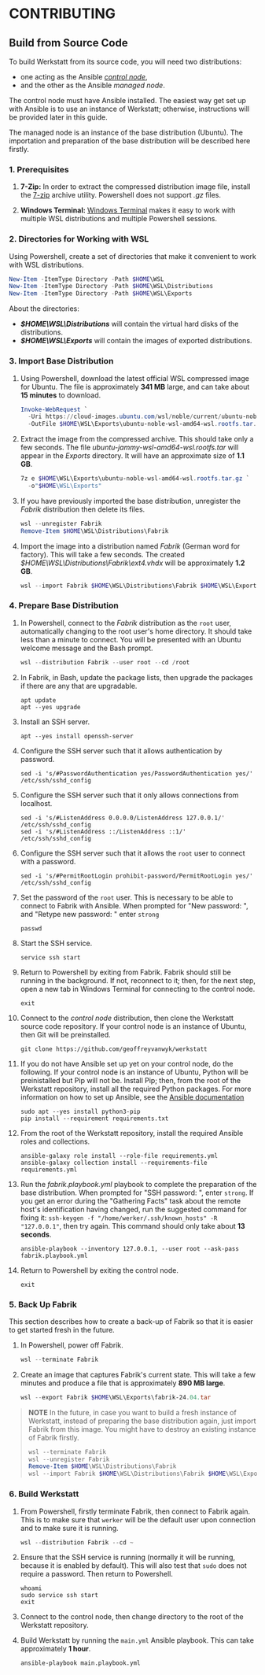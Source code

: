 # CONTRIBUTING

## Build from Source Code

To build Werkstatt from its source code, you will need two distributions:

- one acting as the Ansible [_control node_](https://docs.ansible.com/ansible/latest/getting_started/index.html),
- and the other as the Ansible _managed node_.

The control node must have Ansible installed. The easiest way get set up with
Ansible is to use an instance of Werkstatt; otherwise, instructions will be
provided later in this guide.

The managed node is an instance of the base distribution
(Ubuntu). The importation and preparation of the base distribution will be
described here firstly.

### 1. Prerequisites

1. **7-Zip:** In order to extract the compressed distribution image file,
   install the [7-zip](https://7-zip.org/) archive utility. Powershell does not
   support _.gz_ files.

2. **Windows Terminal:** [Windows Terminal](https://aka.ms/terminal)
   makes it easy to work with multiple WSL distributions and multiple
   Powershell sessions.

### 2. Directories for Working with WSL

Using Powershell, create a set of directories that make it
convenient to work with WSL distributions.

```powershell
New-Item -ItemType Directory -Path $HOME\WSL
New-Item -ItemType Directory -Path $HOME\WSL\Distributions
New-Item -ItemType Directory -Path $HOME\WSL\Exports
```

About the directories:

- **_$HOME\WSL\Distributions_** will contain the virtual hard disks of the
  distributions.
- **_$HOME\WSL\Exports_** will contain the images of exported distributions.

### 3. Import Base Distribution

1. Using Powershell, download the latest official WSL compressed image for
   Ubuntu. The file is approximately **341 MB** large, and can take about
   **15 minutes** to download.

   ```powershell
   Invoke-WebRequest `
     -Uri https://cloud-images.ubuntu.com/wsl/noble/current/ubuntu-noble-wsl-amd64-wsl.rootfs.tar.gz `
     -OutFile $HOME\WSL\Exports\ubuntu-noble-wsl-amd64-wsl.rootfs.tar.gz
   ```

2. Extract the image from the compressed archive. This should take only a few
   seconds. The file _ubuntu-jammy-wsl-amd64-wsl.rootfs.tar_ will appear in the
   _Exports_ directory. It will have an approximate size of **1.1 GB**.

   ```powershell
   7z e $HOME\WSL\Exports\ubuntu-noble-wsl-amd64-wsl.rootfs.tar.gz `
     -o"$HOME\WSL\Exports"
   ```

3. If you have previously imported the base distribution, unregister the
   _Fabrik_ distribution then delete its files.

   ```powershell
   wsl --unregister Fabrik
   Remove-Item $HOME\WSL\Distributions\Fabrik
   ```

4. Import the image into a distribution named _Fabrik_ (German word for
   factory). This will take a few seconds. The created
   _$HOME\WSL\Distributions\Fabrik\ext4.vhdx_ will be approximately **1.2 GB**.

   ```powershell
   wsl --import Fabrik $HOME\WSL\Distributions\Fabrik $HOME\WSL\Exports\ubuntu-noble-wsl-amd64-wsl.rootfs.tar
   ```

### 4. Prepare Base Distribution

1.  In Powershell, connect to the _Fabrik_ distribution as the `root` user,
    automatically changing to the root user's home directory. It should take
    less than a minute to connect. You will be presented with an Ubuntu welcome
    message and the Bash prompt.

    ```powershell
    wsl --distribution Fabrik --user root --cd /root
    ```

2.  In Fabrik, in Bash, update the package lists, then upgrade the packages if
    there are any that are upgradable.

    ```shell
    apt update
    apt --yes upgrade
    ```

3.  Install an SSH server.

    ```shell
    apt --yes install openssh-server
    ```

4.  Configure the SSH server such that it allows authentication by password.

    ```shell
    sed -i 's/#PasswordAuthentication yes/PasswordAuthentication yes/' /etc/ssh/sshd_config
    ```

5.  Configure the SSH server such that it only allows connections from localhost.

    ```shell
    sed -i 's/#ListenAddress 0.0.0.0/ListenAddress 127.0.0.1/' /etc/ssh/sshd_config
    sed -i 's/#ListenAddress ::/ListenAddress ::1/' /etc/ssh/sshd_config
    ```

6.  Configure the SSH server such that it allows the `root` user to connect with
    a password.

    ```shell
    sed -i 's/#PermitRootLogin prohibit-password/PermitRootLogin yes/' /etc/ssh/sshd_config
    ```

7.  Set the password of the `root` user. This is necessary to be able to connect
    to Fabrik with Ansible. When prompted for "New password: ", and
    "Retype new password: " enter `strong`

    ```shell
    passwd
    ```

8.  Start the SSH service.

    ```shell
    service ssh start
    ```

9.  Return to Powershell by exiting from Fabrik. Fabrik should still be running
    in the background. If not, reconnect to it; then, for the next step, open a
    new tab in Windows Terminal for connecting to the control node.

    ```shell
    exit
    ```

10. Connect to the _control node_ distribution, then clone the Werkstatt source
    code repository. If your control node is an instance of Ubuntu, then Git
    will be preinstalled.

    ```shell
    git clone https://github.com/geoffreyvanwyk/werkstatt
    ```

11. If you do not have Ansible set up yet on your control node, do the
    following. If your control node is an instance of Ubuntu, Python will be
    preinistalled but Pip will not be. Install Pip; then, from the root of the
    Werkstatt repository, install all the required Python packages. For more
    information on how to set up Ansible, see the
    [Ansible documentation](https://docs.ansible.com/ansible/latest/installation_guide/index.html)

    ```shell
    sudo apt --yes install python3-pip
    pip install --requirement requirements.txt
    ```

12. From the root of the Werkstatt repository, install the required Ansible roles and collections.

    ```shell
    ansible-galaxy role install --role-file requirements.yml
    ansible-galaxy collection install --requirements-file requirements.yml
    ```

13. Run the _fabrik.playbook.yml_ playbook to complete the preparation of the base
    distribution. When prompted for "SSH password: ", enter `strong`. If you
    get an error during the "Gathering Facts" task about the remote host's
    identification having changed, run the suggested command for fixing it:
    `ssh-keygen -f "/home/werker/.ssh/known_hosts" -R "127.0.0.1"`, then try
    again. This command should only take about **13 seconds**.

    ```shell
    ansible-playbook --inventory 127.0.0.1, --user root --ask-pass fabrik.playbook.yml
    ```

14. Return to Powershell by exiting the control node.

    ```shell
    exit
    ```

### 5. Back Up Fabrik

This section describes how to create a back-up of Fabrik so that it is easier
to get started fresh in the future.

1. In Powershell, power off Fabrik.

   ```powershell
   wsl --terminate Fabrik
   ```

2. Create an image that captures Fabrik's current state. This will take a few
   minutes and produce a file that is approximately **890 MB large**.

   ```powershell
   wsl --export Fabrik $HOME\WSL\Exports\fabrik-24.04.tar
   ```

> **NOTE**
> In the future, in case you want to build a fresh instance of Werkstatt,
> instead of preparing the base distribution again, just import Fabrik from
> this image. You might have to destroy an existing instance of Fabrik firstly.
>
> ```powershell
> wsl --terminate Fabrik
> wsl --unregister Fabrik
> Remove-Item $HOME\WSL\Distributions\Fabrik
> wsl --import Fabrik $HOME\WSL\Distributions\Fabrik $HOME\WSL\Exports\fabrik.tar
> ```

### 6. Build Werkstatt

1. From Powershell, firstly terminate Fabrik, then connect to Fabrik again.
   This is to make sure that `werker` will be the default user upon connection
   and to make sure it is running.

   ```powershell
   wsl --distribution Fabrik --cd ~
   ```

2. Ensure that the SSH service is running (normally it will be running, because
   it is enabled by default). This will also test that `sudo` does not require
   a password. Then return to Powershell.

   ```shell
   whoami
   sudo service ssh start
   exit
   ```

3. Connect to the control node, then change directory to the root of the
   Werkstatt repository.

4. Build Werkstatt by running the `main.yml` Ansible playbook. This can take
   approximately **1 hour**.

   ```shell
   ansible-playbook main.playbook.yml
   ```
